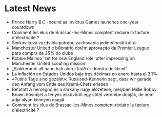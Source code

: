 # Latest News
-  Prince Harry B.C.-bound as Invictus Games launches one-year countdown
-  Comment les élus de Brassac-les-Mines comptent réduire la facture d'électricité ?
-  Šimkovičová vyzdvihla potrebu zachovania jedinečnosti kultúr
-  Manchester United e bilionário obtêm aprovação da Premier League para compra de 25% do clube
-  Kobbie Mainoo 'set for new England role' after impressing on Manchester United scouting mission
-  „Sjokkerandi að hann hafi aldrei farið úr dönsku deildinni"
-  La inflación en Estados Unidos baja tres décimas en enero hasta el 3.1%
-  «Putins Tage sind gezählt»: Russland-Kennerin sagt, dass wir gerade den Anfang vom Ende des Kreml-Chefs erleben
-  Befutott A hercegnő és a sárkány nagy előzetese, melyben Millie Bobby Brown hősnőjét a fényes esküvőről egy sötét verembe dobják, de nem adja olyan könnyen magát
-  Comment les élus de Brassac-les-Mines comptent réduire la facture d'électricité ?
